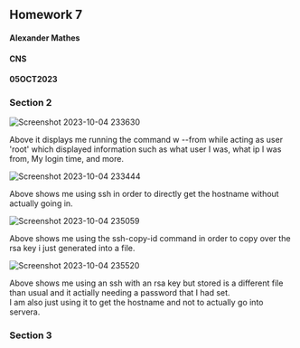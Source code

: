 ## Homework 7
#### Alexander Mathes
#### CNS
#### 05OCT2023

### Section 2
![Screenshot 2023-10-04 233630](https://github.com/RoboTurtle/CNS/assets/70544712/ab4ffe93-1ec2-4f60-99a0-16f0d0a08801)

Above it displays me running the command w --from while acting as user 'root' which displayed information such as what user I was, what ip I was from, My login time, and more.

![Screenshot 2023-10-04 233444](https://github.com/RoboTurtle/CNS/assets/70544712/f22c37b6-ccbc-4e30-baf4-31925ae4da2c)

Above shows me using ssh in order to directly get the hostname without actually going in.

![Screenshot 2023-10-04 235059](https://github.com/RoboTurtle/CNS/assets/70544712/942498db-6916-49dc-9b0b-2519809d5b57)

Above shows me using the ssh-copy-id command in order to copy over the rsa key i just generated into a file.

![Screenshot 2023-10-04 235520](https://github.com/RoboTurtle/CNS/assets/70544712/e901a444-7761-4933-883c-b57ce01f0427)

Above shows me using an ssh with an rsa key but stored is a different file than usual and it actially needing a password that I had set.  
I am also just using it to get the hostname and not to actually go into servera.

### Section 3
